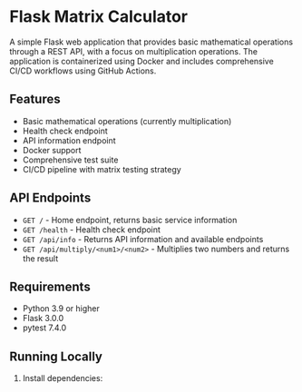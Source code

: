 # Flask Matrix Calculator

A simple Flask web application that provides basic mathematical operations through a REST API, with a focus on multiplication operations. The application is containerized using Docker and includes comprehensive CI/CD workflows using GitHub Actions.

## Features

- Basic mathematical operations (currently multiplication)
- Health check endpoint
- API information endpoint
- Docker support
- Comprehensive test suite
- CI/CD pipeline with matrix testing strategy

## API Endpoints

- `GET /` - Home endpoint, returns basic service information
- `GET /health` - Health check endpoint
- `GET /api/info` - Returns API information and available endpoints
- `GET /api/multiply/<num1>/<num2>` - Multiplies two numbers and returns the result

## Requirements

- Python 3.9 or higher
- Flask 3.0.0
- pytest 7.4.0

## Running Locally

1. Install dependencies:
